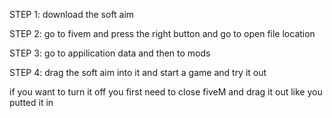 STEP 1: download the soft aim

STEP 2: go to fivem and press the right button and go to open file location

STEP 3: go to appilication data and then to mods

STEP 4: drag the soft aim into it and start a game and try it out

if you want to turn it off you first need to close fiveM and drag it out like you putted it in
